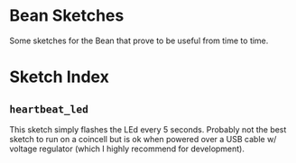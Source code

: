 # Bean Sketches

Some sketches for the Bean that prove to be useful from time to time.

# Sketch Index

## `heartbeat_led`

This sketch simply flashes the LEd every 5 seconds. Probably not the best sketch to run on a coincell but is ok when powered over a USB cable w/ voltage regulator (which I highly recommend for development).
